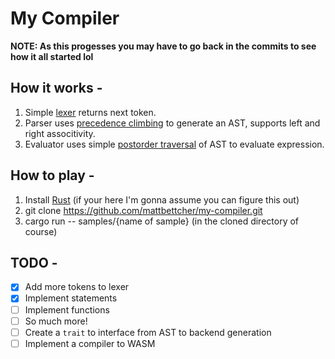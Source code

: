 # My Compiler

**NOTE: As this progesses you may have to go back in the commits to see how it all started lol**

## How it works -

1. Simple [lexer][1] returns next token.
2. Parser uses [precedence climbing][2] to generate an AST, supports left and right associtivity.
3. Evaluator uses simple [postorder traversal][3] of AST to evaluate expression.

## How to play -

1. Install [Rust][4] (if your here I'm gonna assume you can figure this out)
2. git clone https://github.com/mattbettcher/my-compiler.git
3. cargo run -- samples/{name of sample}  (in the cloned directory of course)

## TODO -
- [x] Add more tokens to lexer
- [x] Implement statements
- [ ] Implement functions
- [ ] So much more!
- [ ] Create a `trait` to interface from AST to backend generation
- [ ] Implement a compiler to WASM

[1]: https://en.wikipedia.org/wiki/Lexical_analysis
[2]: https://eli.thegreenplace.net/2012/08/02/parsing-expressions-by-precedence-climbing
[3]: https://www.geeksforgeeks.org/tree-traversals-inorder-preorder-and-postorder/
[4]: https://www.rust-lang.org/